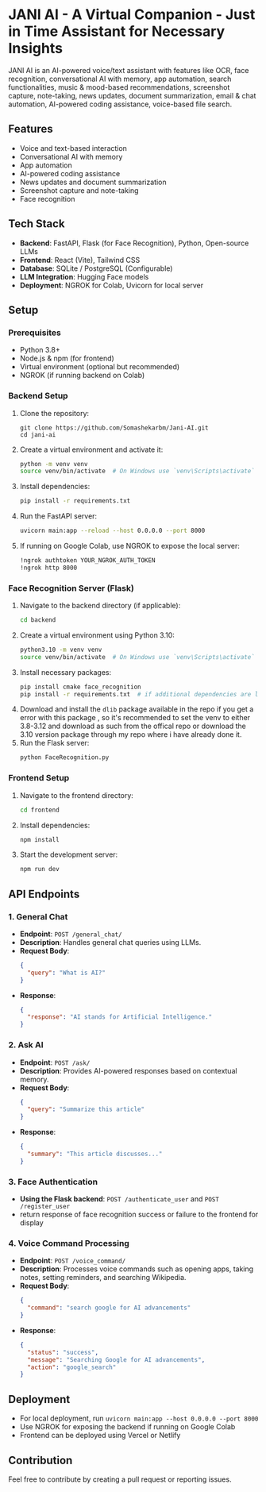 # JANI AI - A Virtual Companion - Just in Time Assistant for Necessary Insights

JANI AI is an AI-powered voice/text assistant with features like OCR, face recognition, conversational AI with memory, app automation, search functionalities, music & mood-based recommendations, screenshot capture, note-taking, news updates, document summarization, email & chat automation, AI-powered coding assistance, voice-based file search.

## Features
- Voice and text-based interaction
- Conversational AI with memory
- App automation
- AI-powered coding assistance
- News updates and document summarization
- Screenshot capture and note-taking
- Face recognition 


## Tech Stack
- **Backend**: FastAPI, Flask (for Face Recognition), Python, Open-source LLMs
- **Frontend**: React (Vite), Tailwind CSS
- **Database**: SQLite / PostgreSQL (Configurable)
- **LLM Integration**: Hugging Face models
- **Deployment**: NGROK for Colab, Uvicorn for local server

## Setup

### Prerequisites
- Python 3.8+
- Node.js & npm (for frontend)
- Virtual environment (optional but recommended)
- NGROK (if running backend on Colab)

### Backend Setup
1. Clone the repository:
   ```
   git clone https://github.com/Somashekarbm/Jani-AI.git
   cd jani-ai
   ```
2. Create a virtual environment and activate it:
   ```sh
   python -m venv venv
   source venv/bin/activate  # On Windows use `venv\Scripts\activate`
   ```
3. Install dependencies:
   ```sh
   pip install -r requirements.txt
   ```
4. Run the FastAPI server:
   ```sh
   uvicorn main:app --reload --host 0.0.0.0 --port 8000
   ```
5. If running on Google Colab, use NGROK to expose the local server:
   ```sh
   !ngrok authtoken YOUR_NGROK_AUTH_TOKEN
   !ngrok http 8000
   ```

### Face Recognition Server (Flask)
1. Navigate to the backend directory (if applicable):
   ```sh
   cd backend
   ```
2. Create a virtual environment using Python 3.10:
   ```sh
   python3.10 -m venv venv
   source venv/bin/activate  # On Windows use `venv\Scripts\activate`
   ```
3. Install necessary packages:
   ```sh
   pip install cmake face_recognition
   pip install -r requirements.txt  # if additional dependencies are listed
   ```
4. Download and install the `dlib` package available in the repo if you get a error with this package , so it's recommended to set the venv to either 3.8-3.12 and download as such from the offical repo or download the 3.10 version package through my repo where i have already done it.
5. Run the Flask server:
   ```sh
   python FaceRecognition.py
   ```

### Frontend Setup
1. Navigate to the frontend directory:
   ```sh
   cd frontend
   ```
2. Install dependencies:
   ```sh
   npm install
   ```
3. Start the development server:
   ```sh
   npm run dev
   ```

## API Endpoints
### 1. General Chat
- **Endpoint**: `POST /general_chat/`
- **Description**: Handles general chat queries using LLMs.
- **Request Body**:
  ```json
  {
    "query": "What is AI?"
  }
  ```
- **Response**:
  ```json
  {
    "response": "AI stands for Artificial Intelligence."
  }
  ```

### 2. Ask AI
- **Endpoint**: `POST /ask/`
- **Description**: Provides AI-powered responses based on contextual memory.
- **Request Body**:
  ```json
  {
    "query": "Summarize this article"
  }
  ```
- **Response**:
  ```json
  {
    "summary": "This article discusses..."
  }
  ```

### 3. Face Authentication
- **Using the Flask backend**: `POST /authenticate_user` and `POST /register_user`
- return response of face recognition success or failure to the frontend for display


### 4. Voice Command Processing
- **Endpoint**: `POST /voice_command/`
- **Description**: Processes voice commands such as opening apps, taking notes, setting reminders, and searching Wikipedia.
- **Request Body**:
  ```json
  {
    "command": "search google for AI advancements"
  }
  ```
- **Response**:
  ```json
  {
    "status": "success",
    "message": "Searching Google for AI advancements",
    "action": "google_search"
  }
  ```

## Deployment
- For local deployment, run `uvicorn main:app --host 0.0.0.0 --port 8000`
- Use NGROK for exposing the backend if running on Google Colab
- Frontend can be deployed using Vercel or Netlify

## Contribution
Feel free to contribute by creating a pull request or reporting issues.


